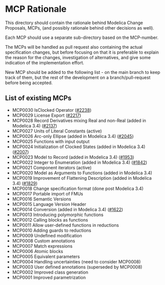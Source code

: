 # MCP Rationale
This directory should contain the rationale behind Modelica Change Proposals, MCPs,
(and possibly rationale behind other decisions as well).

Each MCP should use a separate sub-directory based on the MCP-number.

The MCPs will be handled as pull request also containing the actual specification changes, but
before focusing on that it is preferable to explain the reason for the changes, investigation of alternatives,
and give some indication of the implementation effort.

New MCP should be added to the following list - on the main branch to keep track of them,
but the rest of the development on a branch/pull-request before being accepted.

## List of existing MCPs
- MCP0030 IsClocked Operator ([#2238](https://github.com/modelica/ModelicaSpecification/issues/2238))
- MCP0029 License Export ([#2217](https://github.com/modelica/ModelicaSpecification/issues/2217))
- MCP0028 Record Derivatives mixing Real and non-Real (added in Modelica 3.4) ([#2137](https://github.com/modelica/ModelicaSpecification/issues/2137))
- MCP0027 Units of Literal Constants (active)
- MCP0026 Arc-only Ellipse (added in Modelica 3.4) ([#2045](https://github.com/modelica/ModelicaSpecification/issues/2045))
- MCP0025 Functions with input output
- MCP0024 Initialization of Clocked States (added in Modelica 3.4) ([#2007](https://github.com/modelica/ModelicaSpecification/issues/2007))
- MCP0023 Model to Record (added in Modelica 3.4) ([#1953](https://github.com/modelica/ModelicaSpecification/issues/1953))
- MCP0022 Integer to Enumeration (added in Modelica 3.4) ([#1842](https://github.com/modelica/ModelicaSpecification/issues/1842))
- MCP0021 Component iterators (active)
- MCP0020 Model as Arguments to Functions (added in Modelica 3.4)
- MCP0019 Improvement of Flattening Description (added in Modelica 3.4) ([#1829](https://github.com/modelica/ModelicaSpecification/issues/1829))
- MCP0018 Change specification format (done post Modelica 3.4)
- MCP0017 Portable import of FMUs
- MCP0016 Semantic Versions
- MCP0015 Language Version Header
- MCP0014 Conversion (added in Modelica 3.4) ([#1622](https://github.com/modelica/ModelicaSpecification/issues/1622))
- MCP0013 Introducing polymorphic functions
- MCP0012 Calling blocks as functions
- MCP0011 Allow user-defined functions in reductions
- MCP0010 Adding guards to reductions
- MCP0009 Undefined modification
- MCP0008 Custom annotations
- MCP0007 Match expressions
- MCP0006 Atomic blocks
- MCP0005 Equivalent parameters
- MCP0004 Handling uncertainties (need to consider MCP0008)
- MCP0003 User defined annotations (superseded by MCP0008)
- MCP0002 Improved class generation
- MCP0001 Improved parametrization
